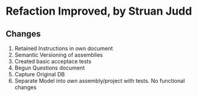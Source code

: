# Refaction Improved, by Struan Judd

## Changes
1. Retained Instructions in own document
1. Semantic Versioning of assemblies
2. Created basic acceptace tests
3. Begun Questions document
4. Capture Original DB
5. Separate Model into own assembly/project with tests. No functional changes
